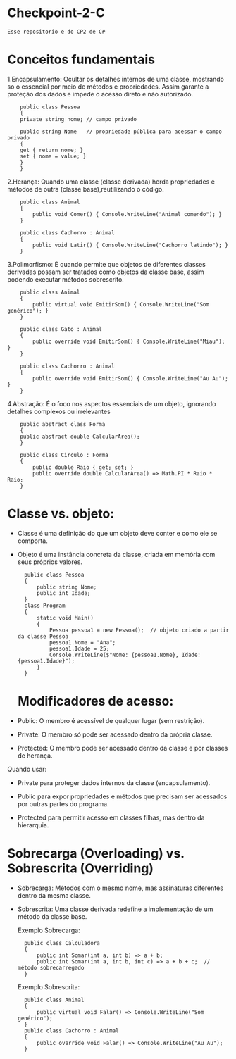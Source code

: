 # Checkpoint-2-C
	Esse repositorio e do CP2 de C#



# Conceitos fundamentais 
1.Encapsulamento: 
		Ocultar os detalhes internos de uma classe, mostrando so o essencial por meio de métodos e propriedades. 
		Assim garante a proteção dos dados e impede o acesso direto e não autorizado.

		public class Pessoa
		{
    	private string nome; // campo privado

    	public string Nome   // propriedade pública para acessar o campo privado
    	{
        get { return nome; }
        set { nome = value; }
    	}
		}


2.Herança:
		Quando uma classe (classe derivada) herda propriedades e métodos de outra (classe base),reutilizando o código.

		public class Animal
		{
		    public void Comer() { Console.WriteLine("Animal comendo"); }
		}
		
		public class Cachorro : Animal
		{
		    public void Latir() { Console.WriteLine("Cachorro latindo"); }
		}



3.Polimorfismo:
		É quando permite que objetos de diferentes classes derivadas possam ser tratados como objetos da classe base, assim podendo executar métodos sobrescrito.	

		public class Animal
		{
		    public virtual void EmitirSom() { Console.WriteLine("Som genérico"); }
		}
		
		public class Gato : Animal
		{
		    public override void EmitirSom() { Console.WriteLine("Miau"); }
		}
		
		public class Cachorro : Animal
		{
		    public override void EmitirSom() { Console.WriteLine("Au Au"); }
		}



4.Abstração:
		É o foco nos aspectos essenciais de um objeto, ignorando detalhes complexos ou irrelevantes


		public abstract class Forma
		{
		public abstract double CalcularArea();
		}
		
		public class Circulo : Forma
		{
		    public double Raio { get; set; }
		    public override double CalcularArea() => Math.PI * Raio * Raio;
		}



# Classe vs. objeto:

- Classe é uma definição do que um objeto deve conter e como ele se comporta.

- Objeto é uma instância concreta da classe, criada em memória com seus próprios valores.

  
		public class Pessoa
		{
		    public string Nome;
		    public int Idade;
		}
		class Program
		{
		    static void Main()
		    {
		        Pessoa pessoa1 = new Pessoa();  // objeto criado a partir da classe Pessoa
		        pessoa1.Nome = "Ana";
		        pessoa1.Idade = 25;
		        Console.WriteLine($"Nome: {pessoa1.Nome}, Idade: {pessoa1.Idade}");
		    }
		}


  # Modificadores de acesso:

- Public: O membro é acessível de qualquer lugar (sem restrição).

- Private: O membro só pode ser acessado dentro da própria classe. 

- Protected: O membro pode ser acessado dentro da classe e por classes de herança.

Quando usar:

- Private para proteger dados internos da classe (encapsulamento).

- Public para expor propriedades e métodos que precisam ser acessados por outras partes do programa.

- Protected para permitir acesso em classes filhas, mas dentro da hierarquia.


# Sobrecarga (Overloading) vs. Sobrescrita (Overriding)

- Sobrecarga: Métodos com o mesmo nome, mas assinaturas diferentes  dentro da mesma classe.

- Sobrescrita: Uma classe derivada redefine a implementação de um método da classe base.

  Exemplo Sobrecarga:
  
		public class Calculadora
		{
		    public int Somar(int a, int b) => a + b;
		    public int Somar(int a, int b, int c) => a + b + c;  // método sobrecarregado
		}
  Exemplo Sobrescrita:

		public class Animal
		{
		    public virtual void Falar() => Console.WriteLine("Som genérico");
		}
		public class Cachorro : Animal
		{
		    public override void Falar() => Console.WriteLine("Au Au");
		}



